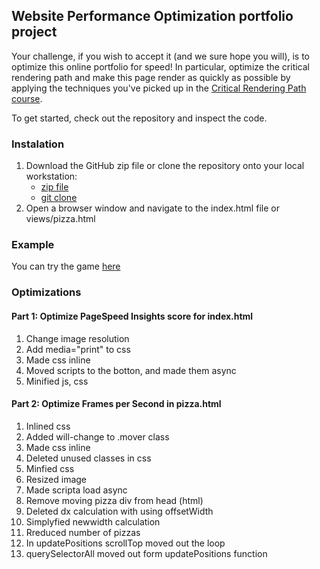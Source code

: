 ## Website Performance Optimization portfolio project

Your challenge, if you wish to accept it (and we sure hope you will), is to optimize this online portfolio for speed! In particular, optimize the critical rendering path and make this page render as quickly as possible by applying the techniques you've picked up in the [Critical Rendering Path course](https://www.udacity.com/course/ud884).

To get started, check out the repository and inspect the code.

### Instalation
1. Download the GitHub zip file or clone the repository onto your local workstation: 
	* [zip file](https://github.com/a-yasinsky/frontend-nanodegree-mobile-portfolio/archive/master.zip)
	* [git clone](https://github.com/a-yasinsky/frontend-nanodegree-mobile-portfolio)
2. Open a browser window and navigate to the index.html file or views/pizza.html

### Example
You can try the game [here](https://a-yasinsky.github.io/frontend-nanodegree-mobile-portfolio/)


###  Optimizations

#### Part 1: Optimize PageSpeed Insights score for index.html
1. Change image resolution
2. Add media="print" to css
3. Made css inline
4. Moved scripts to the botton, and made them async
5. Minified js, css

#### Part 2: Optimize Frames per Second in pizza.html
1. Inlined css
2. Added will-change to .mover class
3. Made css inline
4. Deleted unused classes in css
5. Minfied css
6. Resized image
7. Made scripta load async
8. Remove moving pizza div from head (html)
9. Deleted dx calculation with using offsetWidth
10. Simplyfied newwidth calculation
11. Rreduced number of pizzas
12. In updatePositions scrollTop moved out the loop
13. querySelectorAll moved out form updatePositions function

